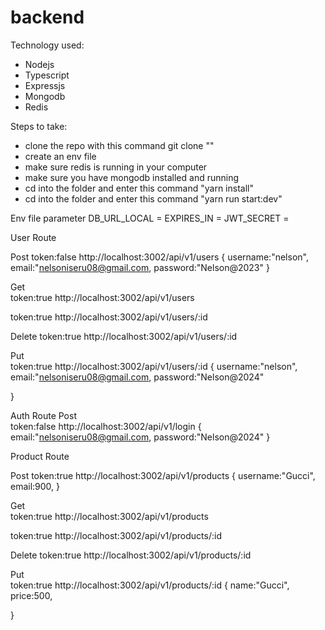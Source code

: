 # backend
Technology used:
* Nodejs
* Typescript
* Expressjs
* Mongodb
* Redis

Steps to take: 
* clone the repo with this command git clone ""
* create an env file
* make sure redis is running in your computer
* make sure you have mongodb installed and running
* cd into the folder and enter this command "yarn install"
* cd into the folder and enter this command "yarn run start:dev"

Env file parameter
DB_URL_LOCAL = 
EXPIRES_IN =
JWT_SECRET =

User Route

Post 
token:false
http://localhost:3002/api/v1/users {
    username:"nelson",
    email:"nelsoniseru08@gmail.com,
    password:"Nelson@2023"
}

Get  
token:true
http://localhost:3002/api/v1/users

token:true
http://localhost:3002/api/v1/users/:id

Delete
token:true
http://localhost:3002/api/v1/users/:id

Put  
token:true
http://localhost:3002/api/v1/users/:id {
    username:"nelson",
    email:"nelsoniseru08@gmail.com,
    password:"Nelson@2024"
   
}


Auth Route
Post  
token:false
http://localhost:3002/api/v1/login {
    email:"nelsoniseru08@gmail.com,
    password:"Nelson@2024"
}

Product Route


Post 
token:true
http://localhost:3002/api/v1/products {
    username:"Gucci",
    email:900,
}

Get  
token:true
http://localhost:3002/api/v1/products

token:true
http://localhost:3002/api/v1/products/:id

Delete
token:true
http://localhost:3002/api/v1/products/:id

Put  
token:true
http://localhost:3002/api/v1/products/:id {
    name:"Gucci",
    price:500,
   
}
